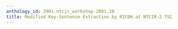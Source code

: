 ```yaml
---
anthology_id: 2001.ntcir_workshop-2001.20
title: Modified Key-Sentence Extraction by RICOH at NTCIR-2 TSC
---
```


